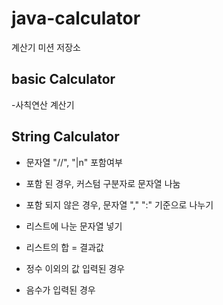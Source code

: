 # java-calculator
계산기 미션 저장소


## basic Calculator
-사칙연산 계산기

## String Calculator
- 문자열 "//", "|n" 포함여부
- 포함 된 경우, 커스텀 구분자로 문자열 나눔
- 포함 되지 않은 경우, 문자열 "," ":" 기준으로 나누기
- 리스트에 나눈 문자열 넣기
- 리스트의 합 = 결과값


- 정수 이외의 값 입력된 경우
- 음수가 입력된 경우


